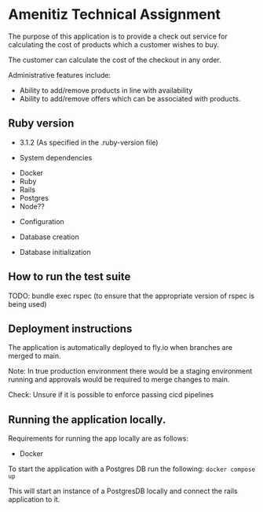 # Amenitiz Technical Assignment

The purpose of this application is to provide a check out service for calculating the cost of products which a customer wishes to buy.

The customer can calculate the cost of the checkout in any order.

Administrative features include:
- Ability to add/remove products in line with availability
- Ability to add/remove offers which can be associated with products.

## Ruby version
- 3.1.2 (As specified in the .ruby-version file)

* System dependencies
- Docker
- Ruby
- Rails
- Postgres
- Node??

* Configuration

* Database creation

* Database initialization

## How to run the test suite
TODO:
bundle exec rspec (to ensure that the appropriate version of rspec is being used)

## Deployment instructions
The application is automatically deployed to fly.io when branches are merged to main.

Note: In true production environment there would be a staging environment running and approvals would be required to merge changes to main.

Check: Unsure if it is possible to enforce passing cicd pipelines

## Running the application locally.
Requirements for running the app locally are as follows:
- Docker

To start the application with a Postgres DB run the following:
`docker compose up`

This will start an instance of a PostgresDB locally and connect the rails application to it.
